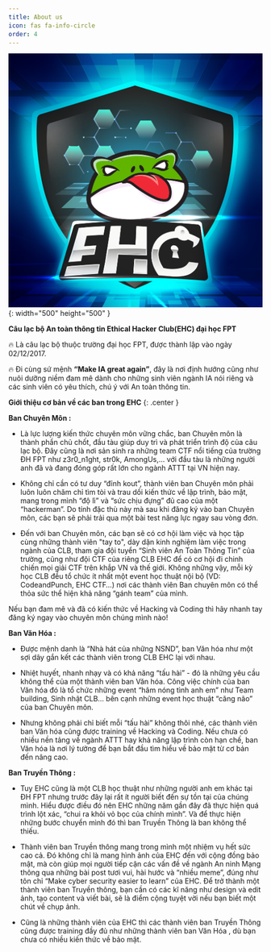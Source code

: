 ```yaml
---
title: About us
icon: fas fa-info-circle
order: 4
---
```


![logo](https://raw.githubusercontent.com/FPTU-Ethical-Hackers-Club/FPTU-Ethical-Hackers-Club.github.io/main/assets/img/avatar.png){: width="500" height="500" }

**Câu lạc bộ An toàn thông tin Ethical Hacker Club(EHC) đại học FPT**

🔥	 Là câu lạc bộ thuộc trường đại học FPT, được thành lập vào ngày 02/12/2017.

🔥	Đi cùng sứ mệnh **“Make IA great again”**, đây là nơi định hướng cũng như nuôi dưỡng niềm đam mê dành cho những sinh viên ngành IA nói riêng và các sinh viên có yêu thích, chú ý với An toàn thông tin.

    
**Giới thiệu cơ bản về các ban trong EHC** 
{: .center }

**Ban Chuyên Môn :**

- Là lực lượng kiến thức chuyên môn vững chắc, ban Chuyên môn là thành phần chủ chốt, đầu tàu giúp duy trì và phát triển trình độ của câu lạc bộ. Đây cũng là nơi sản sinh ra những team CTF nổi tiếng của trường ĐH FPT như z3r0_n1ght, str0k, AmongUs,... với đầu tàu là những người anh đã và đang đóng góp rất lớn cho ngành ATTT tại VN hiện nay.

- Không chỉ cần có tư duy “đỉnh kout”, thành viên ban Chuyên môn phải luôn luôn chăm chỉ tìm tòi và trau dồi kiến thức về lập trình, bảo mật, mang trong mình “độ lì” và “sức chịu đựng” đủ cao của một “hackerman”. Do tính đặc thù này mà sau khi đăng ký vào ban Chuyên môn, các bạn sẽ phải trải qua một bài test năng lực ngay sau vòng đơn.

- Đến với ban Chuyên môn, các bạn sẽ có cơ hội làm việc và học tập cùng những thành viên "tay to", dày dặn kinh nghiệm làm việc trong ngành của CLB, tham gia đội tuyển “Sinh viên An Toàn Thông Tin” của trường, cũng như đội CTF của riêng CLB EHC để có cơ hội đi chinh chiến mọi giải CTF trên khắp VN và thế giới. Không những vậy, mỗi kỳ học CLB đều tổ chức ít nhất một event học thuật nội bộ (VD: CodeandPunch, EHC CTF…) nơi các thành viên Ban chuyên môn có thể thỏa sức thể hiện khả năng “gánh team” của mình.

Nếu bạn đam mê và đã có kiến thức về Hacking và Coding thì hãy nhanh tay đăng ký ngay vào chuyên môn chúng mình nào!

**Ban Văn Hóa :**

- Được mệnh danh là “Nhà hát của những NSND”, ban Văn hóa như một sợi dây gắn kết các thành viên trong CLB EHC lại với nhau.

- Nhiệt huyết, nhanh nhạy và có khả năng “tấu hài” - đó là những yêu cầu không thể của một thành viên ban Văn hóa. Công việc chính của ban Văn hóa đó là tổ chức những event “hâm nóng tình anh em” như Team building, Sinh nhật CLB… bên cạnh những event học thuật “căng não” của ban Chuyên môn.

- Nhưng không phải chỉ biết mỗi “tấu hài” không thôi nhé, các thành viên ban Văn hóa cũng được training về Hacking và Coding. Nếu chưa có nhiều nền tảng về ngành ATTT hay khả năng lập trình còn hạn chế, ban Văn hóa là nơi lý tưởng để bạn bắt đầu tìm hiểu về bảo mật từ cơ bản đến nâng cao.

**Ban Truyền Thông :**

- Tuy EHC cũng là một CLB học thuật như những người anh em khác tại ĐH FPT nhưng trước đây lại rất ít người biết đến sự tồn tại của chúng mình. Hiểu được điều đó nên EHC những năm gần đây đã thực hiện quá trình lột xác, “chui ra khỏi vỏ bọc của chính mình”. Và để thực hiện những bước chuyển mình đó thì ban Truyền Thông là ban không thể thiếu.

-  Thành viên ban Truyền thông mang trong mình một nhiệm vụ hết sức cao cả. Đó không chỉ là mang hình ảnh của EHC đến với cộng đồng bảo mật, mà còn giúp mọi người tiếp cận các vấn đề về ngành An ninh Mạng thông qua những bài post tươi vui, hài hước và “nhiều meme”, đúng như tôn chỉ “Make cyber security easier to learn” của EHC. Để trở thành một thành viên ban Truyền thông, bạn cần có các kĩ năng như design và edit ảnh, tạo content và viết bài, sẽ là điểm cộng tuyệt vời nếu bạn biết một chút về chụp ảnh.

- Cũng là những thành viên của EHC thì các thành viên ban Truyền Thông cũng được training đầy đủ như những thành viên ban Văn Hóa , dù bạn chưa có nhiều kiến thức về bảo mật.
